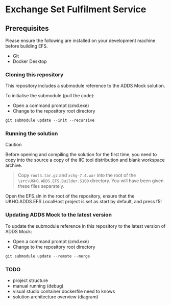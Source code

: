 # Exchange Set Fulfilment Service

## Prerequisites

Please ensure the following are installed on your development machine before building EFS.

* Git
* Docker Desktop

### Cloning this repository

This repository includes a submodule reference to the ADDS Mock solution. 

To initialise the submodule (pull the code):

* Open a command prompt (cmd.exe)
* Change to the repository root directory

 ```csharp
git submodule update --init --recursive
```

### Running the solution

> [!CAUTION]
> Before opening and compiling the solution for the first time, you need to copy into the source a copy of the IIC tool distribution and blank workspace archive.

> Copy ```root3.tar.gz``` and ```xchg-7.4.war``` into the root of the ```\src\UKHO.ADDS.EFS.Builder.S100``` directory. You will have been given these files separately.

Open the EFS.sln in the root of the repository, ensure that the UKHO.ADDS.EFS.LocalHost project is set as start by default, and press f5!
### Updating ADDS Mock to the latest version

To update the submodule reference in this repository to the latest version of ADDS Mock:

* Open a command prompt (cmd.exe)
* Change to the repository root directory

 ```csharp
git submodule update --remote --merge
```


### TODO
- project structure
- manual running (debug)
- visual studio container dockerfile need to knows
- solution architecture overview (diagram)


